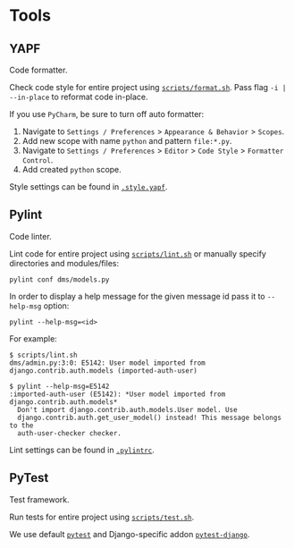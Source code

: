 # Tools

## YAPF

Code formatter.

Check code style for entire project using [`scripts/format.sh`](../scripts/format.sh). 
Pass flag `-i | --in-place` to reformat code in-place.

If you use `PyCharm`, be sure to turn off auto formatter:
1. Navigate to `Settings / Preferences` > `Appearance & Behavior` > `Scopes`.
1. Add new scope with name `python` and pattern `file:*.py`.
1. Navigate to `Settings / Preferences` > `Editor` > `Code Style` > `Formatter Control`.
1. Add created `python` scope.

Style settings can be found in [`.style.yapf`](../.style.yapf).

## Pylint

Code linter.

Lint code for entire project using [`scripts/lint.sh`](../scripts/lint.sh)
or manually specify directories and modules/files:
```shell script
pylint conf dms/models.py
```

In order to display a help message for the given message id pass it to `--help-msg` option:
```shell script
pylint --help-msg=<id>
```

For example:
```shell script
$ scripts/lint.sh
dms/admin.py:3:0: E5142: User model imported from django.contrib.auth.models (imported-auth-user)

$ pylint --help-msg=E5142
:imported-auth-user (E5142): *User model imported from django.contrib.auth.models*
  Don't import django.contrib.auth.models.User model. Use
  django.contrib.auth.get_user_model() instead! This message belongs to the
  auth-user-checker checker.
```

Lint settings can be found in [`.pylintrc`](../.pylintrc).

## PyTest

Test framework.

Run tests for entire project using [`scripts/test.sh`](../scripts/test.sh).

We use default [`pytest`](https://docs.pytest.org/en/stable/) 
and Django-specific addon [`pytest-django`](https://pytest-django.readthedocs.io/en/latest/).
